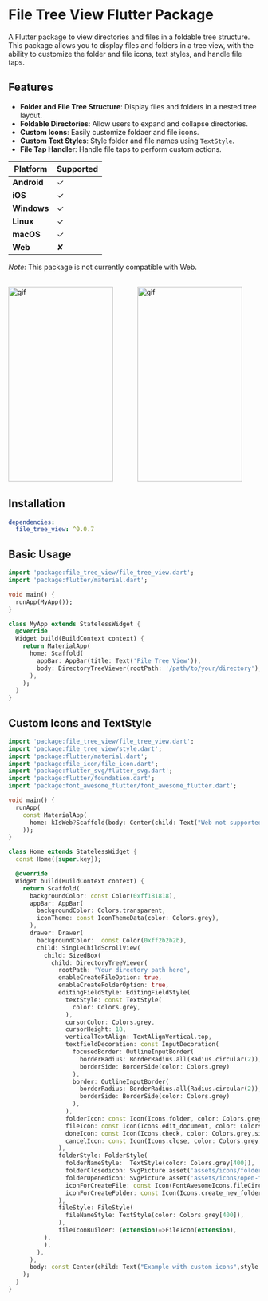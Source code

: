 # File Tree View Flutter Package

A Flutter package to view directories and files in a foldable tree structure. This package allows you to display files and folders in a tree view, with the ability to customize the folder and file icons, text styles, and handle file taps.

## Features

- **Folder and File Tree Structure**: Display files and folders in a nested tree layout.
- **Foldable Directories**: Allow users to expand and collapse directories.
- **Custom Icons**: Easily customize foldaer and file icons.
- **Custom Text Styles**: Style folder and file names using `TextStyle`.
- **File Tap Handler**: Handle file taps to perform custom actions.

| Platform   | Supported  |
|------------|------------|
| **Android** | ✓          |
| **iOS**     | ✓          |
| **Windows** | ✓          |
| **Linux**   | ✓          |
| **macOS**   | ✓          |
| **Web**     | ✘          |

_Note_: This package is not currently compatible with Web. 

<br>

<img src="https://i.imgur.com/CIw6251.gif" alt="gif" width="210" height="390" style="padding-right:45px"/>
<img src = "https://i.imgur.com/acLZGFu.gif" alt="gif" width="210" height="390"/>

## Installation

```yaml
dependencies:
  file_tree_view: ^0.0.7
```

## Basic Usage
```dart
import 'package:file_tree_view/file_tree_view.dart';
import 'package:flutter/material.dart';

void main() {
  runApp(MyApp());
}

class MyApp extends StatelessWidget {
  @override
  Widget build(BuildContext context) {
    return MaterialApp(
      home: Scaffold(
        appBar: AppBar(title: Text('File Tree View')),
        body: DirectoryTreeViewer(rootPath: '/path/to/your/directory'), // Specify the root directory path
      ),
    );
  }
}

```

## Custom Icons and TextStyle
```dart
import 'package:file_tree_view/file_tree_view.dart';
import 'package:file_tree_view/style.dart';
import 'package:flutter/material.dart';
import 'package:file_icon/file_icon.dart';
import 'package:flutter_svg/flutter_svg.dart';
import 'package:flutter/foundation.dart'; 
import 'package:font_awesome_flutter/font_awesome_flutter.dart';

void main() {
  runApp(
    const MaterialApp(
      home: kIsWeb?Scaffold(body: Center(child: Text("Web not supported"),),): Home()
    ));
}

class Home extends StatelessWidget {
  const Home({super.key});

  @override
  Widget build(BuildContext context) {
    return Scaffold(
      backgroundColor: const Color(0xff181818),
      appBar: AppBar(
        backgroundColor: Colors.transparent,
        iconTheme: const IconThemeData(color: Colors.grey),
      ),
      drawer: Drawer(
        backgroundColor:  const Color(0xff2b2b2b),
        child: SingleChildScrollView(
          child: SizedBox(
            child: DirectoryTreeViewer(
              rootPath: 'Your directory path here',
              enableCreateFileOption: true,
              enableCreateFolderOption: true,
              editingFieldStyle: EditingFieldStyle(
                textStyle: const TextStyle(
                  color: Colors.grey,
                ),
                cursorColor: Colors.grey,
                cursorHeight: 18,
                verticalTextAlign: TextAlignVertical.top,
                textfieldDecoration: const InputDecoration(
                  focusedBorder: OutlineInputBorder(
                    borderRadius: BorderRadius.all(Radius.circular(2)),
                    borderSide: BorderSide(color: Colors.grey)
                  ),
                  border: OutlineInputBorder(
                    borderRadius: BorderRadius.all(Radius.circular(2)),
                    borderSide: BorderSide(color: Colors.grey)
                  ),
                ),
                folderIcon: const Icon(Icons.folder, color: Colors.grey,size: 20),
                fileIcon: const Icon(Icons.edit_document, color: Colors.grey,size: 20),
                doneIcon: const Icon(Icons.check, color: Colors.grey,size: 20),
                cancelIcon: const Icon(Icons.close, color: Colors.grey,size: 20),
              ),
              folderStyle: FolderStyle(
                folderNameStyle:  TextStyle(color: Colors.grey[400]),
                folderClosedicon: SvgPicture.asset('assets/icons/folder.svg',height: 25,width: 25),
                folderOpenedicon: SvgPicture.asset('assets/icons/open-file-folder.svg',height: 25,width: 25),
                iconForCreateFile: const Icon(FontAwesomeIcons.fileCirclePlus,color: Colors.grey,size: 14),
                iconForCreateFolder: const Icon(Icons.create_new_folder,color: Colors.grey,size: 17)
              ),
              fileStyle: FileStyle(
                fileNameStyle: TextStyle(color: Colors.grey[400]),
              ),
              fileIconBuilder: (extension)=>FileIcon(extension),
          ),    
          ),
        ),
      ),
      body: const Center(child: Text("Example with custom icons",style: TextStyle(color: Colors.grey))),
    );
  }
}

```
